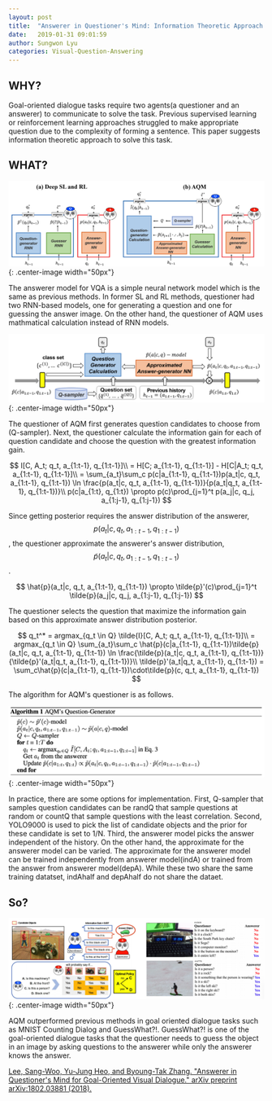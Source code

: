 ```yaml
---
layout: post
title:  "Answerer in Questioner's Mind: Information Theoretic Approach to Goal-Oriented Visual Dialog"
date:   2019-01-31 09:01:59
author: Sungwon Lyu
categories: Visual-Question-Answering
---
```


## WHY? 
Goal-oriented dialogue tasks require two agents(a questioner and an answerer) to communicate to solve the task. Previous supervised learning or reinforcement learning approaches struggled to make appropriate question due to the complexity of forming a sentence. This paper suggests information theoretic approach to solve this task. 

## WHAT?

![image](/assets/images/aqm1.png){: .center-image width="50px"}

The answerer model for VQA is a simple neural network model which is the same as previous methods. In former SL and RL methods, questioner had two RNN-based models, one for generating a question and one for guessing the answer image. On the other hand, the questioner of AQM uses mathmatical calculation instead of RNN models. 

![image](/assets/images/aqm2.png){: .center-image width="50px"}

The questioner of AQM first generates question candidates to choose from (Q-sampler). Next, the questioner calculate the information gain for each of question candidate and choose the question with the greatest information gain. 

$$
I[C, A_t; q_t, a_{1:t-1}, q_{1:t-1}]\\
= H[C; a_{1:t-1}, q_{1:t-1}] - H[C|A_t; q_t, a_{1:t-1}, q_{1:t-1}]\\
= \sum_{a_t}\sum_c p(c|a_{1:t-1}, q_{1:t-1})p(a_t|c, q_t, a_{1:t-1}, q_{1:t-1}) \ln \frac{p(a_t|c, q_t, a_{1:t-1}, q_{1:t-1})}{p(a_t|q_t, a_{1:t-1}, q_{1:t-1})}\\
p(c|a_{1:t}, q_{1:t}) \propto p(c)\prod_{j=1}^t p(a_j|c, q_j, a_{1:j-1}, q_{1:j-1})
$$

Since getting posterior requires the answer distribution of the answerer, $$p(a_t|c, q_t, a_{1:t-1}, q_{1:t-1})$$, the questioner approximate the answerer's answer distribution, $$\tilde{p}(a_t|c, q_t, a_{1:t-1}, q_{1:t-1})$$.

$$
\hat{p}(a_t|c, q_t, a_{1:t-1}, q_{1:t-1}) \propto \tilde{p}'(c)\prod_{j=1}^t \tilde{p}(a_j|c, q_j, a_{1:j-1}, q_{1:j-1})
$$

The questioner selects the question that maximize the information gain based on this approximate answer distribution posterior. 

$$
q_t^* = argmax_{q_t \in Q} \tilde{I}[C, A_t; q_t, a_{1:t-1}, q_{1:t-1}]\\
= argmax_{q_t \in Q} \sum_{a_t}\sum_c \hat{p}(c|a_{1:t-1}, q_{1:t-1})\tilde{p}(a_t|c, q_t, a_{1:t-1}, q_{1:t-1}) \ln \frac{\tilde{p}(a_t|c, q_t, a_{1:t-1}, q_{1:t-1})}{\tilde{p}'(a_t|q_t, a_{1:t-1}, q_{1:t-1})}\\
\tilde{p}'(a_t|q_t, a_{1:t-1}, q_{1:t-1}) = \sum_c\hat{p}(c|a_{1:t-1}, q_{1:t-1})\cdot\tilde{p}(c, q_t, a_{1:t-1}, q_{1:t-1})
$$

The algorithm for AQM's questioner is as follows. 

![image](/assets/images/aqm3.png){: .center-image width="50px"}

In practice, there are some options for implementation. First, Q-sampler that samples question candidates can be randQ that sample questions at random or countQ that sample questions with the least correlation. Second, YOLO9000 is used to pick the list of candidate objects and the prior for these candidate is set to 1/N. Third, the answerer model picks the answer independent of the history. On the other hand, the approximate for the answerer model can be varied. The approximate for the answerer model can be trained independently from answerer model(indA) or trained from the answer from answerer model(depA). While these two share the same training datatset, indAhalf and depAhalf do not share the dataet. 

## So?

![image](/assets/images/aqm4.png){: .center-image width="50px"}

AQM outperformed previous methods in goal oriented dialogue tasks such as MNIST Counting Dialog and GuessWhat?!. GuessWhat?! is one of the goal-oriented dialogue tasks that the questioner needs to guess the object in an image by asking questions to the answerer while only the answerer knows the answer. 

[Lee, Sang-Woo, Yu-Jung Heo, and Byoung-Tak Zhang. "Answerer in Questioner's Mind for Goal-Oriented Visual Dialogue." arXiv preprint arXiv:1802.03881 (2018).](https://arxiv.org/abs/1802.03881)

